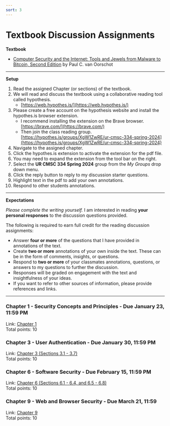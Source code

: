 ```yaml
---
sort: 3
---
```


# Textbook Discussion Assignments

**Textbook**

- [Computer Security and the Internet: Tools and Jewels from Malware to Bitcoin, Second Edition](https://people.scs.carleton.ca/~paulv/toolsjewels.html) by Paul C. van Oorschot 

---

**Setup**
1. Read the assigned Chapter (or sections) of the textbook.
2. We will read and discuss the textbook using a collaborative reading tool called hypothesis.
    - [https://web.hypothes.is/](https://web.hypothes.is/)
3. Please create a free account on the hypothesis website and install the hypothes.is browser extension. 
    - I recommend installing the extension on the Brave browser. [https://brave.com/](https://brave.com/)
    - Then join the class reading group.
     [https://hypothes.is/groups/XgW1ZwRE/ur-cmsc-334-spring-2024](https://hypothes.is/groups/XgW1ZwRE/ur-cmsc-334-spring-2024)
4. Navigate to the assigned chapter. 
5. Click the hypothes.is extension to activate the extension for the pdf file. 
6. You may need to expand the extension from the tool bar on the right.
7. Select the **UR CMSC 334 Spring 2024** group from the *My Groups* drop down menu.
8. Click the reply button to reply to my discussion starter questions. 
9. Highlight text in the pdf to add your own annotations.
10. Respond to other students annotations.

---

**Expectations**

*Please complete the writing yourself.*  I am interested in reading **your personal responses** to the discussion questions provided.

The following is required to earn full credit for the reading discussion assignments:
- Answer __four or more__ of the questions that I have provided in annotations of the text. 
- Create __two or more__ annotations of your own inside the text.  These can be in the form of comments, insights, or questions.
- Respond to __two or more__ of your classmates annotations, questions, or answers to my questions to further the discussion.
- Responses will be graded on engagement with the text and insightfulness of your ideas. 
- If you want to refer to other sources of information, please provide references and links.

---

### Chapter 1 - Security Concepts and Principles - Due January 23, 11:59 PM
Link: [Chapter 1](https://people.scs.carleton.ca/~paulv/toolsjewels/TJrev1/ch1-rev1.pdf)
<br />
Total points: 10 

### Chapter 3 - User Authentication - Due January 30, 11:59 PM
Link: [Chapter 3 (Sections 3.1 - 3.7)](https://people.scs.carleton.ca/~paulv/toolsjewels/TJrev1/ch3-rev1.pdf)
<br />
Total points: 10 

### Chapter 6 - Software Security - Due February 15, 11:59 PM
Link: [Chapter 6 (Sections 6.1 - 6.4, and 6.5 - 6.8)](https://people.scs.carleton.ca/~paulv/toolsjewels/TJrev1/ch6-rev1.pdf)
<br />
Total points: 10 

### Chapter 9 - Web and Browser Security - Due March 21, 11:59
Link: [Chapter 9](https://people.scs.carleton.ca/~paulv/toolsjewels/TJrev1/ch9-rev1.pdf)
<br />
Total points: 10 
